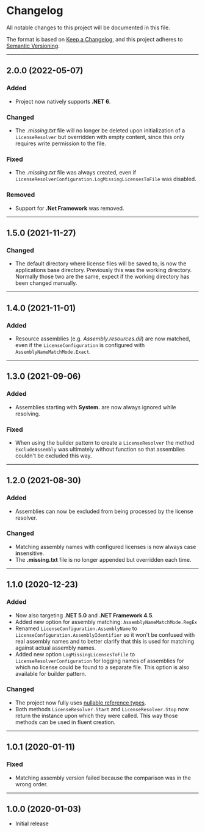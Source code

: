 # Changelog

All notable changes to this project will be documented in this file.

The format is based on [Keep a Changelog](https://keepachangelog.com/en/1.0.0/), and this project adheres to [Semantic Versioning](https://semver.org/spec/v2.0.0.html).
___

## 2.0.0 (2022-05-07)

### Added

- Project now natively supports **.NET 6**.

### Changed

- The _.missing.txt_ file will no longer be deleted upon initialization of a `LicenseResolver` but overridden with empty content, since this only requires write permission to the file.

### Fixed

- The _.missing.txt_ file was always created, even if `LicenseResolverConfiguration.LogMissingLicensesToFile` was disabled.

### Removed

- Support for **.Net Framework** was removed.
___

## 1.5.0 (2021-11-27)

### Changed

- The default directory where license files will be saved to, is now the applications base directory. Previously this was the working directory. Normally those two are the same, expect if the working directory has been changed manually.
___

## 1.4.0 (2021-11-01)

### Added

- Resource assemblies (e.g. _Assembly.resources.dll_) are now matched, even if the `LicenseConfiguration` is configured with `AssemblyNameMatchMode.Exact`.
___

## 1.3.0 (2021-09-06)

### Added

- Assemblies starting with **System.** are now always ignored while resolving.

### Fixed

- When using the builder pattern to create a `LicenseResolver` the method `ExcludeAssembly` was ultimately without function so that assemblies couldn't be excluded this way.
___

## 1.2.0 (2021-08-30)

### Added

- Assemblies can now be excluded from being processed by the license resolver.

### Changed

- Matching assembly names with configured licenses is now always case **in**sensitive.
- The **.missing.txt** file is no longer appended but overridden each time.
___

## 1.1.0 (2020-12-23)

### Added

- Now also targeting **.NET 5.0** and **.NET Framework 4.5**.
- Added new option for assembly matching: `AssemblyNameMatchMode.RegEx`
- Renamed `LicenseConfiguration.AssemblyName` to `LicenseConfiguration.AssemblyIdentifier` so it won't be confused with real assembly names and to better clarify that this is used for matching against actual assembly names.
- Added new option `LogMissingLicensesToFile` to `LicenseResolverConfiguration`  for logging names of assemblies for which no license could be found to a separate file. This option is also available for builder pattern.

### Changed

- The project now fully uses [nullable reference types](https://docs.microsoft.com/en-us/dotnet/csharp/nullable-references).
- Both methods `LicenseResolver.Start` and `LicenseResolver.Stop` now return the instance upon which they were called. This way those methods can be used in fluent creation.
___

## 1.0.1 (2020-01-11)

### Fixed

- Matching assembly version failed because the comparison was in the wrong order.
___

## 1.0.0 (2020-01-03)

- Initial release
